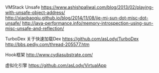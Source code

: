 VMStack
Unsafe
https://www.ashishpaliwal.com/blog/2013/02/playing-with-unsafe-object-address/
http://xiaobaoqiu.github.io/blog/2014/11/08/jie-mi-sun-dot-misc-dot-unsafe/
http://java-performance.info/memory-introspection-using-sun-misc-unsafe-and-reflection/



TurboDex
关于快速加载Dex
https://github.com/asLody/TurboDex
http://bbs.pediy.com/thread-205577.htm


Hook框架
http://www.cydiasubstrate.com/


虚拟化引擎
https://github.com/asLody/VirtualApp